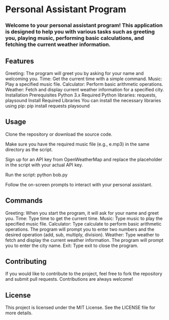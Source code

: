 # Personal Assistant Program

### Welcome to your personal assistant program! This application is designed to help you with various tasks such as greeting you, playing music, performing basic calculations, and fetching the current weather information.

## Features
Greeting: The program will greet you by asking for your name and welcoming you.
Time: Get the current time with a simple command.
Music: Play a specified music file.
Calculator: Perform basic arithmetic operations.
Weather: Fetch and display current weather information for a specified city.
Installation
Prerequisites
Python 3.x
Required Python libraries: requests, playsound
Install Required Libraries
You can install the necessary libraries using pip: pip install requests playsound

## Usage
Clone the repository or download the source code.

Make sure you have the required music file (e.g., e.mp3) in the same directory as the script.

Sign up for an API key from OpenWeatherMap and replace the placeholder in the script with your actual API key.

Run the script: python bob.py

Follow the on-screen prompts to interact with your personal assistant.

## Commands
Greeting: When you start the program, it will ask for your name and greet you.
Time: Type time to get the current time.
Music: Type music to play the specified music file.
Calculator: Type calculate to perform basic arithmetic operations.
The program will prompt you to enter two numbers and the desired operation (add, sub, multiply, division).
Weather: Type weather to fetch and display the current weather information.
The program will prompt you to enter the city name.
Exit: Type exit to close the program.

## Contributing
If you would like to contribute to the project, feel free to fork the repository and submit pull requests. Contributions are always welcome!

## License
This project is licensed under the MIT License. See the LICENSE file for more details.
